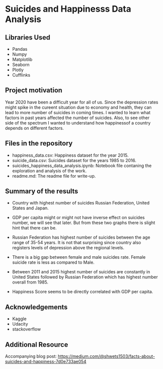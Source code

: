 # Suicides and Happinesss Data Analysis

## Libraries Used
- Pandas
- Numpy
- Matplotlib
- Seaborn
- Plotly
- Cufflinks

## Project motivation
Year 2020 have been a difficult year for all of us. Since the depression rates might spike in the cureent situation due to economy and health, they can lead to more number of suicides in coming times. I wanted to learn what factors in past years affected the number of suicides. Also, to see other side of the spectrum I wanted to understand how happinessof a country depends on different factors.


## Files in the repository
- happiness_data.csv: Happiness dataset for the year 2015.
- suicide_data.csv: Suicides dataset for the years 1985 to 2016.
- suicides_happiness_data_analysis.ipynb: Notebook file contaning the exploration and analysis of the work.
- readme.md: The readme file for write-up.


## Summary of the results
* Country with highest number of suicides Russian Federation, United States and Japan.

* GDP per capita might or might not have inverse effect on suicides number, we will see that later. But from these two graphs there is slight hint that there can be.

* Russian Federation has highest number of suicides between the age range of 35-54 years. It is not that surprising since country also registers levels of depression above the regional levels.

* There is a big gap between female and male suicides rate. Female suicide rate is less as compared to Male.

* Between 2011 and 2015 highest number of suicides are constantly in United States followed by Russian Federation which has highest 
number overall from 1985.

* Happiness Score seems to be directly correlated with GDP per capita.


## Acknowledgements
- Kaggle
- Udacity
- stackoverflow

## Additional Resource

Accompanying blog post: https://medium.com/@shwets1503/facts-about-suicides-and-happiness-7d0e733ae054


